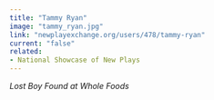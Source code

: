```yaml
---
title: "Tammy Ryan"
image: "tammy_ryan.jpg"
link: "newplayexchange.org/users/478/tammy-ryan"
current: "false"
related:
- National Showcase of New Plays
---
```


*Lost Boy Found at Whole Foods*

